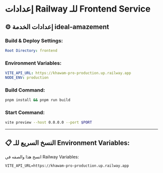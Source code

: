 # إعدادات Railway للـ Frontend Service

## ⚙️ إعدادات الخدمة ideal-amazement

### Build & Deploy Settings:
```yaml
Root Directory: frontend
```

### Environment Variables:
```yaml
VITE_API_URL: https://khawam-pro-production.up.railway.app
NODE_ENV: production
```

### Build Command:
```bash
pnpm install && pnpm run build
```

### Start Command:
```bash
vite preview --host 0.0.0.0 --port $PORT
```

---

## 📋 النسخ السريع للـ Environment Variables:

انسخ هذا والصقه في Railway Variables:
```
VITE_API_URL=https://khawam-pro-production.up.railway.app
```

